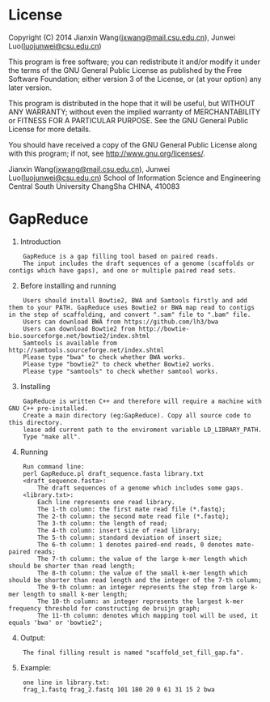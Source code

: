License
=========

Copyright (C) 2014 Jianxin Wang(jxwang@mail.csu.edu.cn), Junwei Luo(luojunwei@csu.edu.cn)

This program is free software; you can redistribute it and/or
modify it under the terms of the GNU General Public License
as published by the Free Software Foundation; either version 3
of the License, or (at your option) any later version.

This program is distributed in the hope that it will be useful,
but WITHOUT ANY WARRANTY; without even the implied warranty of
MERCHANTABILITY or FITNESS FOR A PARTICULAR PURPOSE.  See the
GNU General Public License for more details.

You should have received a copy of the GNU General Public License
along with this program; if not, see <http://www.gnu.org/licenses/>.

Jianxin Wang(jxwang@mail.csu.edu.cn), Junwei Luo(luojunwei@csu.edu.cn)
School of Information Science and Engineering
Central South University
ChangSha
CHINA, 410083


GapReduce
=================
1) Introduction
```
	GapReduce is a gap filling tool based on paired reads.
	The input includes the draft sequences of a genome (scaffolds or contigs which have gaps), and one or multiple paired read sets. 
```
2) Before installing and running
```	
	Users should install Bowtie2, BWA and Samtools firstly and add them to your PATH. GapReduce uses Bowtie2 or BWA map read to contigs in the step of scaffolding, and convert ".sam" file to ".bam" file. 
	Users can download BWA from https://github.com/lh3/bwa
	Users can download Bowtie2 from http://bowtie-bio.sourceforge.net/bowtie2/index.shtml 
	Samtools is available from http://samtools.sourceforge.net/index.shtml
	Please type "bwa" to check whether BWA works.
	Please type "bowtie2" to check whether Bowtie2 works.
	Please type "samtools" to check whether samtool works.
```
3) Installing
```
	GapReduce is written C++ and therefore will require a machine with GNU C++ pre-installed.
	Create a main directory (eg:GapReduce). Copy all source code to this directory.
	lease add current path to the enviroment variable LD_LIBRARY_PATH.
	Type "make all".
```
4) Running
```
	Run command line:  
	perl GapReduce.pl draft_sequence.fasta library.txt 
	<draft_sequence.fasta>:
		The draft sequences of a genome which includes some gaps.
	<library.txt>:
		Each line represents one read library.
		The 1-th column: the first mate read file (*.fastq);
		The 2-th column: the second mate read file (*.fastq);
		The 3-th column: the length of read;
		The 4-th column: insert size of read library;
		The 5-th column: standard deviation of insert size;
		The 6-th column: 1 denotes paired-end reads, 0 denotes mate-paired reads;
		The 7-th column: the value of the large k-mer length which should be shorter than read length;
		The 8-th column: the value of the small k-mer length which should be shorter than read length and the integer of the 7-th column;  
		The 9-th column: an integer represents the step from large k-mer length to small k-mer length;
		The 10-th column: an integer represents the largest k-mer frequency threshold for constructing de bruijn graph;
		The 11-th column: denotes which mapping tool will be used, it equals 'bwa' or 'bowtie2';
```
4) Output:
```
	The final filling result is named "scaffold_set_fill_gap.fa".
```
5) Example:
```
	one line in library.txt:
	frag_1.fastq frag_2.fastq 101 180 20 0 61 31 15 2 bwa
```

